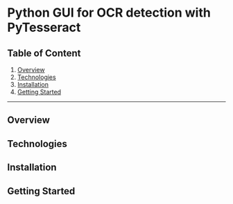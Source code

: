 # Python GUI for OCR detection with PyTesseract

## Table of Content

1. [Overview](#overview)
2. [Technologies](#technologies)
3. [Installation](#installation)
4. [Getting Started](#getting-started)

---

## **Overview** <a name="overview"></a>

## **Technologies** <a name="technologies"></a>

## **Installation** <a name="installation"></a>

## **Getting Started** <a name="getting-started"></a>
